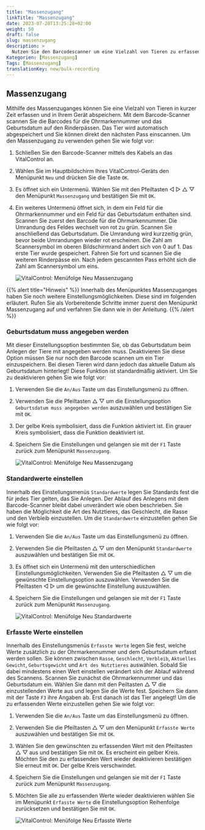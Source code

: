 ```yaml
---
title: "Massenzugang"
linkTitle: "Massenzugang"
date: 2023-07-28T13:25:28+02:00
weight: 50
draft: false
slug: massenzugang
description: >
  Nutzen Sie den Barcodescanner um eine Vielzahl von Tieren zu erfassen.
Kategorien: [Massenzugang]
Tags: [Massenzugang]
translationKey: new/bulk-recording
---
```

## Massenzugang

Mithilfe des Massenzuganges können Sie eine Vielzahl von Tieren in kurzer Zeit erfassen und in Ihrem Gerät abspeichern. Mit dem Barcode-Scanner scannen Sie die Barcodes für die Ohrmarkennummer und das Geburtsdatum auf den Rinderpässen. Das Tier wird automatisch abgespeichert und Sie können direkt den nächsten Pass einscannen. Um den Massenzugang zu verwenden gehen Sie wie folgt vor:

1. Schließen Sie den Barcode-Scanner mittels des Kabels an das VitalControl an.

2. Wählen Sie im Hauptbildschirm Ihres VitalControl-Geräts den Menüpunkt `Neu` und drücken Sie die Taste `OK`.

3. Es öffnet sich ein Untermenü. Wählen Sie mit den Pfeiltasten ◁ ▷ △ ▽ den Menüpunkt `Massenzugang` und bestätigen Sie mit `OK`.

4. Ein weiteres Untermenü öffnet sich, in dem ein Feld für die Ohrmarkennummer und ein Feld für das Geburtsdatum enthalten sind. Scannen Sie zuerst den Barcode für die Ohrmarkennummer. Die Umrandung des Feldes wechselt von rot zu grün. Scannen Sie anschließend das Geburtsdatum. Die Umrandung wird kurzzeitig grün, bevor beide Umrandungen wieder rot erscheinen. Die Zahl am Scannersymbol im oberen Bildschirmrand ändert sich von 0 auf 1. Das erste Tier wurde gespeichert. Fahren Sie fort und scannen Sie die weiteren Rinderpässe ein. Nach jedem gescannten Pass erhöht sich die Zahl am Scannersymbol um eins.

   ![VitalControl: Menüfolge Neu Massenzugang](../bilder/massenzugang.png "Massenzugang nutzen")

{{% alert title="Hinweis" %}}
Innerhalb des Menüpunktes Massenzuganges haben Sie noch weitere Einstellungsmöglichkeiten. Diese sind im folgenden erläutert. Rufen Sie als Vorbereitende Schritte immer zuerst den Menüpunkt Massenzugang auf und verfahren Sie dann wie in der Anleitung. 
{{% /alert %}}

### Geburtsdatum muss angegeben werden

Mit dieser Einstellungsoption bestimmten Sie, ob das Geburtsdatum beim Anlegen der Tiere mit angegeben werden muss. Deaktivieren Sie diese Option müssen Sie nur noch den Barcode scannen um ein Tier einzuspeichern. Bei diesen Tieren wird dann jedoch das aktuelle Datum als Geburtsdatum hinterlegt! Diese Funktion ist standardmäßig aktiviert. Um Sie zu deaktivieren gehen Sie wie folgt vor:

1. Verwenden Sie die `An/Aus` Taste um das Einstellungsmenü zu öffnen.

2. Verwenden Sie die Pfeiltasten △ ▽ um die Einstellungsoption `Geburtsdatum muss angegeben werden` auszuwählen und bestätigen Sie mit `OK`.

3. Der gelbe Kreis symbolisiert, dass die Funktion aktiviert ist. Ein grauer Kreis symbolisiert, dass die Funktion deaktiviert ist.

4. Speichern Sie die Einstellungen und gelangen sie mit der `F1` Taste zurück zum Menüpunkt `Massenzugang`.

   ![VitalControl: Menüfolge Neu Massenzugang](../bilder/geburtsdatum.png "Geburtsdatum muss angegeben werden aktivieren bzw. deaktivieren")

### Standardwerte einstellen

Innerhalb des Einstellungsmenüs `Standardwerte` legen Sie Standards fest die für jedes Tier gelten, das Sie Anlegen. Der Ablauf des Anlegens mit dem Barcode-Scanner bleibt dabei unverändert wie oben beschrieben. Sie haben die Möglichkeit die Art des Nutztieres, das Geschlecht, die Rasse und den Verbleib einzustellen. Um die `Standardwerte` einzustellen gehen Sie wie folgt vor:

1. Verwenden Sie die `An/Aus` Taste um das Einstellungsmenü zu öffnen.

2. Verwenden Sie die Pfeiltasten △ ▽ um den Menüpunkt `Standardwerte` auszuwählen und bestätigen Sie mit `OK`.

3. Es öffnet sich ein Untermenü mit den unterschiedlichen Einstellungsmöglichkeiten. Verwenden Sie die Pfeiltasten △ ▽ um die gewünschte Einstellungsoption auszuwählen. Verwenden Sie die Pfeiltasten ◁ ▷ um die gewünschte Einstellung auszuwählen.

4. Speichern Sie die Einstellungen und gelangen sie mit der `F1` Taste zurück zum Menüpunkt `Massenzugang`.

   ![VitalControl: Menüfolge Neu Standardwerte](../bilder/standardwerte.png "Standardwerte einstellen")

### Erfasste Werte einstellen

Innerhalb des Einstellungsmenüs `Erfasste Werte` legen Sie fest, welche Werte zusätzlich zu der Ohrmarkennummer und dem Geburtsdatum erfasst werden sollen. Sie können zwischen `Rasse`, `Geschlecht`, `Verbleib`, `Aktuelles Gewicht`, `Geburtsgewicht` und `Art des Nutztieres` auswählen. Sobald Sie dabei mindestens einen Wert einstellen verändert sich der Ablauf während des Scannens. Scannen Sie zunächst die Ohrmarkennummer und das Geburtsdatum ein. Wählen Sie dann mit den Peiltasten △ ▽ die einzustellenden Werte aus und legen Sie die Werte fest. Speichern Sie dann mit der Taste `F3` ihre Angaben ab. Erst danach ist das Tier angelegt! Um die zu erfassenden Werte einzustellen gehen Sie wie folgt vor:

1. Verwenden Sie die `An/Aus` Taste um das Einstellungsmenü zu öffnen.

2. Verwenden Sie die Pfeiltasten △ ▽ um den Menüpunkt `Erfasste Werte` auszuwählen und bestätigen Sie mit `OK`.

3. Wählen Sie den gewünschten zu erfassenden Wert mit den Pfeiltasten △ ▽ aus und bestätigen Sie mit `OK`. Es erscheint ein gelber Kreis. Möchten Sie den zu erfassenden Wert wieder deaktivieren bestätigen Sie erneut mit `OK`. Der gelbe Kreis verschwindet.

4. Speichern Sie die Einstellungen und gelangen sie mit der `F1` Taste zurück zum Menüpunkt `Massenzugang`.

5. Möchten Sie alle zu erfassenden Werte wieder deaktivieren wählen Sie im Menüpunkt `Erfasste Werte` die Einstellungsoption Reihenfolge zurücksetzen und bestätigen Sie mit `OK`.

   ![VitalControl: Menüfolge Neu Erfasste Werte](../bilder/erfasstewerte.png "Erfasste Werte einstellen")
